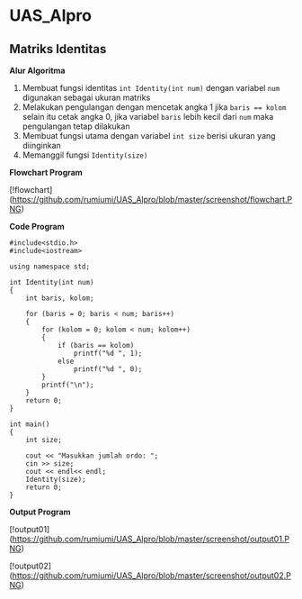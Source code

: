 # UAS_Alpro


## Matriks Identitas

**Alur Algoritma**
1. Membuat fungsi identitas `int Identity(int num)` dengan variabel `num` digunakan sebagai ukuran matriks
2. Melakukan pengulangan dengan mencetak angka 1 jika `baris == kolom` selain itu cetak angka 0, jika variabel `baris` lebih kecil dari `num` maka pengulangan tetap dilakukan
3. Membuat fungsi utama dengan variabel `int size` berisi ukuran yang diinginkan
4. Memanggil fungsi `Identity(size)`

**Flowchart Program**

[!flowchart]
(https://github.com/rumiumi/UAS_Alpro/blob/master/screenshot/flowchart.PNG)

**Code Program**
```
#include<stdio.h>
#include<iostream>

using namespace std;

int Identity(int num)
{
    int baris, kolom;

    for (baris = 0; baris < num; baris++)
    {
        for (kolom = 0; kolom < num; kolom++)
        {
            if (baris == kolom)
                printf("%d ", 1);
            else
                printf("%d ", 0);
        }
        printf("\n");
    }
    return 0;
}

int main()
{
    int size;

    cout << "Masukkan jumlah ordo: ";
    cin >> size;
    cout << endl<< endl;
    Identity(size);
    return 0;
}

```

**Output Program**

[!output01]
(https://github.com/rumiumi/UAS_Alpro/blob/master/screenshot/output01.PNG)

[!output02]
(https://github.com/rumiumi/UAS_Alpro/blob/master/screenshot/output02.PNG)
